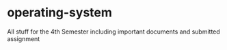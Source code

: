 # operating-system
All stuff for the 4th Semester including important documents and submitted assignment
